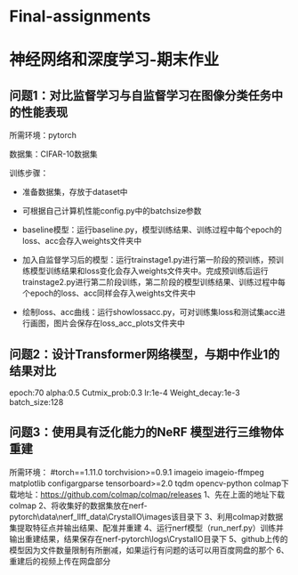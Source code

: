 # Final-assignments
# 神经网络和深度学习-期末作业
## 问题1：对比监督学习与自监督学习在图像分类任务中的性能表现
所需环境：pytorch

数据集：CIFAR-10数据集

训练步骤：
* 准备数据集，存放于dataset中

* 可根据自己计算机性能config.py中的batchsize参数

* baseline模型：运行baseline.py，模型训练结果、训练过程中每个epoch的loss、acc会存入weights文件夹中
* 加入自监督学习后的模型：运行trainstage1.py进行第一阶段的预训练，预训练模型训练结果和loss变化会存入weights文件夹中。完成预训练后运行trainstage2.py进行第二阶段训练，第二阶段的模型训练结果、训练过程中每个epoch的loss、acc同样会存入weights文件夹中
* 绘制loss、acc曲线：运行showlossacc.py，可对训练集loss和测试集acc进行画图，图片会保存在loss_acc_plots文件夹中


## 问题2：设计Transformer网络模型，与期中作业1的结果对比
epoch:70
alpha:0.5
Cutmix_prob:0.3
lr:1e-4
Weight_decay:1e-3
batch_size:128


## 问题3：使用具有泛化能力的NeRF 模型进行三维物体重建
所需环境：
#torch==1.11.0
torchvision>=0.9.1
imageio
imageio-ffmpeg
matplotlib
configargparse
tensorboard>=2.0
tqdm
opencv-python
colmap下载地址：https://github.com/colmap/colmap/releases
1、先在上面的地址下载colmap
2、将收集好的数据集放在nerf-pytorch\data\nerf_llff_data\CrystalIO\images该目录下
3、利用colmap对数据集提取特征点并输出结果、配准并重建
4、运行nerf模型（run_nerf.py）训练并输出重建结果，结果保存在nerf-pytorch\logs\CrystalIO目录下
5、github上传的模型因为文件数量限制有所删减，如果运行有问题的话可以用百度网盘的那个
6、重建后的视频上传在网盘部分
